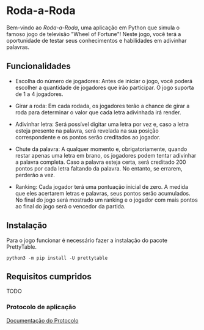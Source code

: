 # Roda-a-Roda

Bem-vindo ao _Roda-a-Roda_, uma aplicação em Python que simula o famoso jogo de televisão "Wheel of Fortune"! Neste jogo, você terá a oportunidade de testar seus conhecimentos e habilidades em adivinhar palavras.

## Funcionalidades

- Escolha do número de jogadores: Antes de iniciar o jogo, você poderá escolher a quantidade de jogadores que irão participar. O jogo suporta de 1 a 4 jogadores.

- Girar a roda: Em cada rodada, os jogadores terão a chance de girar a roda para determinar o valor que cada letra adivinhada irá render.

- Adivinhar letra: Será possível digitar uma letra por vez e, caso a letra esteja presente na palavra, será revelada na sua posição correspondente e os pontos serão creditados ao jogador.

- Chute da palavra: A qualquer momento e, obrigatoriamente, quando restar apenas uma letra em brano, os jogadores podem tentar adivinhar a palavra completa. Caso a palavra esteja certa, será creditado 200 pontos por cada letra faltando da palavra. No entanto, se errarem, perderão a vez.

- Ranking: Cada jogador terá uma pontuação inicial de zero. A medida que eles acertarem letras e palavras, seus pontos serão acumulados. No final do jogo será mostrado um ranking e o jogador com mais pontos ao final do jogo será o vencedor da partida.

## Instalação

Para o jogo funcionar é necessário fazer a instalação do pacote PrettyTable.

`python3 -m pip install -U prettytable`

## Requisitos cumpridos

TODO

### Protocolo de aplicação

[Documentação do Protocolo]("./doc-protocolo.pdf")
